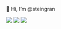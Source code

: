 👋 Hi, I’m @steingran

[![](https://img.shields.io/badge/-@stein_gran-%231DA1F2?style=flat-square&logo=twitter&logoColor=ffffff)](https://twitter.com/stein_gran)
[![](https://img.shields.io/badge/-steingran-%23181717?style=flat-square&logo=github)](https://github.com/steingran)
[![](https://img.shields.io/badge/-Stein%20Gran-blue?style=flat-square&logo=Linkedin&logoColor=white&link=https://www.linkedin.com/in/steingran/)](https://www.linkedin.com/in/steingran/)
